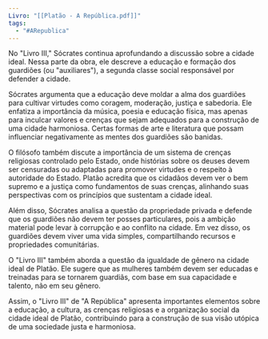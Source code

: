 ```yaml
---
Livro: "[[Platão - A República.pdf]]"
tags:
  - "#ARepublica"
---
```

No "Livro III," Sócrates continua aprofundando a discussão sobre a cidade ideal. Nessa parte da obra, ele descreve a educação e formação dos guardiões (ou "auxiliares"), a segunda classe social responsável por defender a cidade.

Sócrates argumenta que a educação deve moldar a alma dos guardiões para cultivar virtudes como coragem, moderação, justiça e sabedoria. Ele enfatiza a importância da música, poesia e educação física, mas apenas para inculcar valores e crenças que sejam adequados para a construção de uma cidade harmoniosa. Certas formas de arte e literatura que possam influenciar negativamente as mentes dos guardiões são banidas.

O filósofo também discute a importância de um sistema de crenças religiosas controlado pelo Estado, onde histórias sobre os deuses devem ser censuradas ou adaptadas para promover virtudes e o respeito à autoridade do Estado. Platão acredita que os cidadãos devem ver o bem supremo e a justiça como fundamentos de suas crenças, alinhando suas perspectivas com os princípios que sustentam a cidade ideal.

Além disso, Sócrates analisa a questão da propriedade privada e defende que os guardiões não devem ter posses particulares, pois a ambição material pode levar à corrupção e ao conflito na cidade. Em vez disso, os guardiões devem viver uma vida simples, compartilhando recursos e propriedades comunitárias.

O "Livro III" também aborda a questão da igualdade de gênero na cidade ideal de Platão. Ele sugere que as mulheres também devem ser educadas e treinadas para se tornarem guardiãs, com base em sua capacidade e talento, não em seu gênero.

Assim, o "Livro III" de "A República" apresenta importantes elementos sobre a educação, a cultura, as crenças religiosas e a organização social da cidade ideal de Platão, contribuindo para a construção de sua visão utópica de uma sociedade justa e harmoniosa.